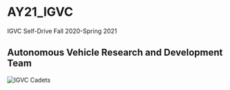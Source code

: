 # AY21_IGVC
IGVC Self-Drive Fall 2020-Spring 2021
## Autonomous Vehicle Research and Development Team
![IGVC Cadets](https://github.com/westpoint-robotics/AY21_IGVC/tree/master/Images/IGVC.png?raw=true)